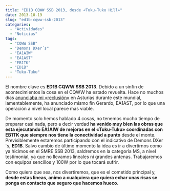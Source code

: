 ```yaml
---
title: "ED1B CQWW SSB 2013, desde «Tuku-Tuku Hill»"
date: 2013-10-19
slug: "ed1b-cqww-ssb-2013"
categories:
  - "Actividades"
  - "Noticias"
tags:
  - "CQWW SSB"
  - "Demons DXer´s"
  - "EA1AIW"
  - "EA1AST"
  - "EB1TK"
  - "ED1B"
  - "Tuku-Tuku"
---
```


El nombre clave es **ED1B CQWW SSB 2013**. Debido a un sinfín de acontecimientos la cosa en el CQWW ha estado revuelta. Hace no muchos días [anunciaba mi «reclusión»](http://www.eb1tr.info/cqww-ssb-2013/ "CQWW SSB 2013, nuevos retos, nuevos objetivos.") en Asturias durante este mundial, lamentablemente, ha anunciado mismo fin Gerardo, EA1AST, por lo que una operación a nivel local parece mas viable.

De momento solo hemos hablado 4 cosas, no tenemos mucho tiempo de preparar casi nada, pero a decir verdad **ha venido muy bien las obras que esta ejecutando EA1AIW de mejoras en el «Tuku-Tuku» coordinadas con EB1TK que siempre nos tiene la conectividad a punto** desde el monte. Previsiblemente estaremos participando con el indicativo de Demons DXer´s, **ED1B**. Salvo cambio de último momento la idea es ir a divertirnos como ya hicimos en el SMRE SSB 2013, saldremos en la categoría MS, a nivel testimonial, ya que no llevamos lineales ni grandes antenas. Trabajaremos con equipos sencillos y 100W por lo que tocará sufrir.

Como quiera que sea, nos divertiremos, que es el cometido principal y, **desde estas lineas, animo a cualquiera que quiera echar unas risas se ponga en contacto que seguro que hacemos hueco.**

